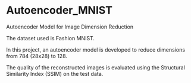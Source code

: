 # Autoencoder_MNIST
Autoencoder Model for Image Dimension Reduction

The dataset used is Fashion MNIST. 

In this project, an autoencoder model is developed to reduce dimensions from 784 (28x28) to 128. 

The quality of the reconstructed images is evaluated using the Structural Similarity Index (SSIM) on the test data.
